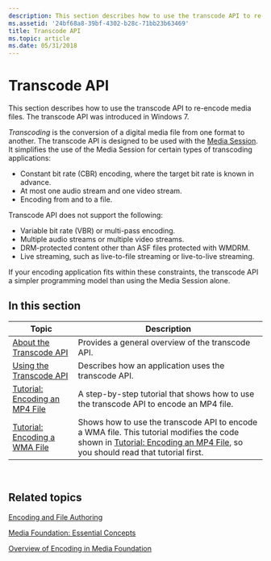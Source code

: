 ```yaml
---
description: This section describes how to use the transcode API to re-encode media files. The transcode API was introduced in Windows 7.
ms.assetid: '24bf68a8-39bf-4302-b28c-71bb23b63469'
title: Transcode API
ms.topic: article
ms.date: 05/31/2018
---
```


# Transcode API

This section describes how to use the transcode API to re-encode media files. The transcode API was introduced in Windows 7.

*Transcoding* is the conversion of a digital media file from one format to another. The transcode API is designed to be used with the [Media Session](media-session.md). It simplifies the use of the Media Session for certain types of transcoding applications:

-   Constant bit rate (CBR) encoding, where the target bit rate is known in advance.
-   At most one audio stream and one video stream.
-   Encoding from and to a file.

Transcode API does not support the following:

-   Variable bit rate (VBR) or multi-pass encoding.
-   Multiple audio streams or multiple video streams.
-   DRM-protected content other than ASF files protected with WMDRM.
-   Live streaming, such as live-to-file streaming or live-to-live streaming.

If your encoding application fits within these constraints, the transcode API a simpler programming model than using the Media Session alone.

## In this section



| Topic                                                                                          | Description                                                                                                                                                                                                                 |
|------------------------------------------------------------------------------------------------|-----------------------------------------------------------------------------------------------------------------------------------------------------------------------------------------------------------------------------|
| [About the Transcode API](about-the-transcode-api.md)<br/>                              | Provides a general overview of the transcode API.<br/>                                                                                                                                                                |
| [Using the Transcode API](fast-transcode-objects.md)<br/>                               | Describes how an application uses the transcode API.<br/>                                                                                                                                                             |
| [Tutorial: Encoding an MP4 File](tutorial--encoding-an-mp4-file-.md)<br/>               | A step-by-step tutorial that shows how to use the transcode API to encode an MP4 file.<br/>                                                                                                                           |
| [Tutorial: Encoding a WMA File](tutorial--converting-an-mp3-file-to-a-wma-file.md)<br/> | Shows how to use the transcode API to encode a WMA file. This tutorial modifies the code shown in [Tutorial: Encoding an MP4 File](tutorial--encoding-an-mp4-file-.md), so you should read that tutorial first.<br/> |



 

## Related topics

<dl> <dt>

[Encoding and File Authoring](encoding-and-file-authoring.md)
</dt> <dt>

[Media Foundation: Essential Concepts](media-foundation-programming--essential-concepts.md)
</dt> <dt>

[Overview of Encoding in Media Foundation](overview-of-encoding-in-media-foundation.md)
</dt> </dl>

 

 




